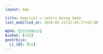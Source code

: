 ```yaml
---
layout: map

title: Koprivić u centru Novog Sada
last_modified_at: 2018-05-21T22:45:17+02:00

WDPA: [555589015]
BioRaS: [215]
geoSrbija:
  L1_182: [52]
---
```

